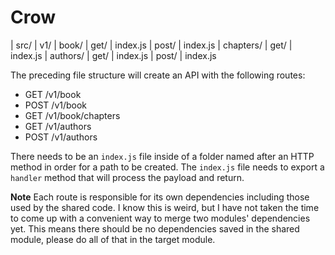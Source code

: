 # Crow

| src/
  | v1/
    | book/
      | get/
        | index.js
      | post/
        | index.js
      | chapters/
        | get/
          | index.js
    | authors/
      | get/
        | index.js
      | post/
        | index.js

The preceding file structure will create an API with the following routes:
- GET /v1/book
- POST /v1/book
- GET /v1/book/chapters
- GET /v1/authors
- POST /v1/authors

There needs to be an `index.js` file inside of a folder named after an HTTP method in order for a path to be created. The `index.js` file needs to export a `handler` method that will process the payload and return.

**Note** Each route is responsible for its own dependencies including those used by the shared code. I know this is weird, but I have not taken the time to come up with a convenient way to merge two modules' dependencies yet. This means there should be no dependencies saved in the shared module, please do all of that in the target module.
